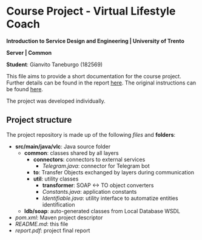 # Course Project - Virtual Lifestyle Coach 

**Introduction to Service Design and Engineering | University of Trento**

**Server | Common**

**Student**: Gianvito Taneburgo (182569)

This file aims to provide a short documentation for the course project. Further details can be found in the report [here](https://github.com/virtual-life-coach/common/blob/master/report.pdf).
The original instructions can be found [here](https://docs.google.com/document/u/1/d/1kU66KOoprmdypDEE1W1bs1iQsX-Vf7_SXH7gAm5UYMU/edit?usp=sharing).

The project was developed individually.


## Project structure

The project repository is made up of the following *files* and **folders**:
* **src/main/java/vlc**: Java source folder
    * **common**: classes shared by all layers
        * **connectors**: connectors to external services
            * *Telegram.java*: connector for Telegram bot
        * **to**: Transfer Objects exchanged by layers during communication
        * **util**: utility classes
            * **transformer**: SOAP <-> TO object converters
            * *Constants.java*: application constants
            * *Identifiable.java*: utility interface to automatize entities identification
    * **ldb/soap**: auto-generated classes from Local Database WSDL
* *pom.xml*: Maven project descriptor
* *README.md*: this file
* *report.pdf*: project final report